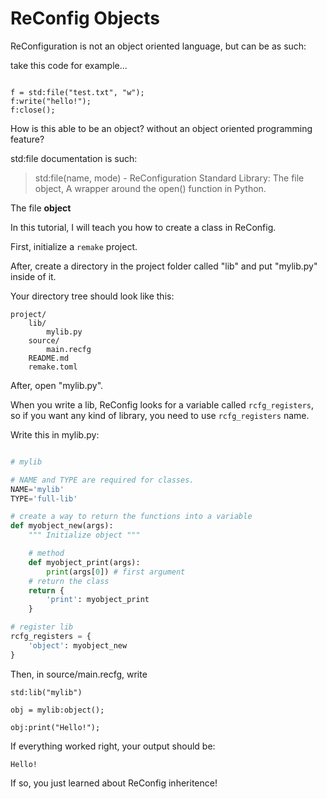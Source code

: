 # ReConfig Objects

ReConfiguration is not an object oriented language, but can be as such:

take this code for example...

```

f = std:file("test.txt", "w");
f:write("hello!");
f:close();

```

How is this able to be an object? without an object oriented programming feature?

std:file documentation is such:

> std:file(name, mode) - ReConfiguration Standard Library:
> The file object,
> A wrapper around the open() function in Python.

The file **object**

In this tutorial, I will teach you how to create a class in ReConfig.

First, initialize a `remake` project.

After, create a directory in the project folder called "lib" and put "mylib.py" inside of it.

Your directory tree should look like this:

```
project/
    lib/    
        mylib.py
    source/
        main.recfg
    README.md
    remake.toml
```

After, open "mylib.py".

When you write a lib, ReConfig looks for a variable called `rcfg_registers`, so if you want any kind of library, you need to use `rcfg_registers` name.

Write this in mylib.py:

```py

# mylib

# NAME and TYPE are required for classes.
NAME='mylib'
TYPE='full-lib'

# create a way to return the functions into a variable
def myobject_new(args):
    """ Initialize object """

    # method
    def myobject_print(args):
        print(args[0]) # first argument
    # return the class
    return {
        'print': myobject_print
    }

# register lib
rcfg_registers = {
    'object': myobject_new
}

```

Then, in source/main.recfg, write

```recfg
std:lib("mylib")

obj = mylib:object();

obj:print("Hello!");
```

If everything worked right, your output should be:

```
Hello!
```

If so, you just learned about ReConfig inheritence!